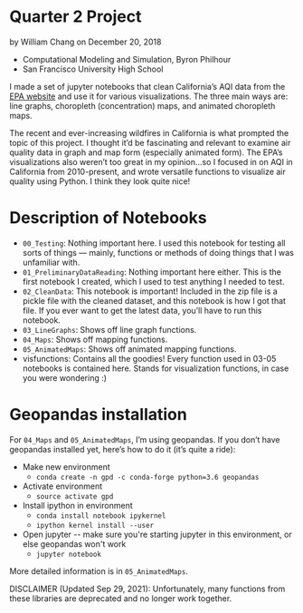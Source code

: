 # Quarter 2 Project

by William Chang on December 20, 2018
- Computational Modeling and Simulation, Byron Philhour
- San Francisco University High School

I made a set of jupyter notebooks that clean California’s AQI data from the [EPA website](https://www.epa.gov/outdoor-air-quality-data/download-daily-data) and use it for various visualizations. The three main ways are: line graphs, choropleth (concentration) maps, and animated choropleth maps.

The recent and ever-increasing wildfires in California is what prompted the topic of this project. I thought it’d be fascinating and relevant to examine air quality data in graph and map form (especially animated form). The EPA’s visualizations also weren’t too great in my opinion…so I focused in on AQI in California from 2010-present, and wrote versatile functions to visualize air quality using Python. I think they look quite nice!


# Description of Notebooks

- `00_Testing`: Nothing important here. I used this notebook for testing all sorts of things — mainly, functions or methods of doing things that I was unfamiliar with.
- `01_PreliminaryDataReading`: Nothing important here either. This is the first notebook I created, which I used to test anything I needed to test.
- `02_CleanData`: This notebook is important! Included in the zip file is a pickle file with the cleaned dataset, and this notebook is how I got that file. If you ever want to get the latest data, you’ll have to run this notebook.
- `03_LineGraphs`: Shows off line graph functions.
- `04_Maps`: Shows off mapping functions.
- `05_AnimatedMaps`: Shows off animated mapping functions.
- visfunctions: Contains all the goodies! Every function used in 03-05 notebooks is contained here. Stands for visualization functions, in case you were wondering :)


# Geopandas installation
For `04_Maps` and `05_AnimatedMaps`, I’m using geopandas. If you don’t have geopandas installed yet, here’s how to do it (it’s quite a ride):
- Make new environment
  - `conda create -n gpd -c conda-forge python=3.6 geopandas`
- Activate environment
  - `source activate gpd`
- Install ipython in environment
  - `conda install notebook ipykernel`
  - `ipython kernel install --user`
- Open jupyter -- make sure you're starting jupyter in this environment, or else geopandas won't work
  - `jupyter notebook`

More detailed information is in `05_AnimatedMaps`.

DISCLAIMER (Updated Sep 29, 2021): Unfortunately, many functions from these libraries are deprecated and no longer work together.